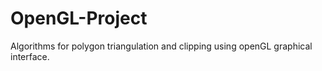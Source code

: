 # OpenGL-Project
Algorithms for polygon triangulation and clipping using openGL graphical interface.

